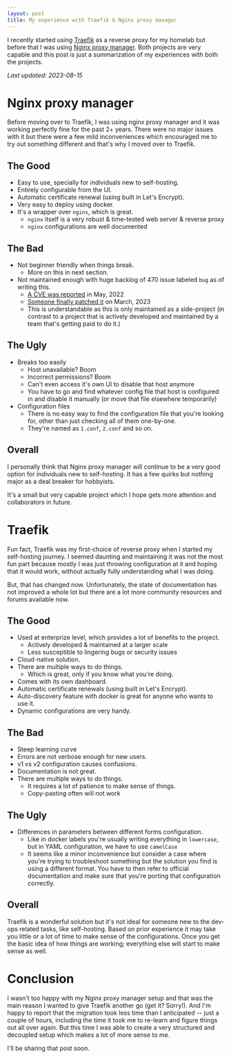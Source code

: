 ```yaml
---
layout: post
title: My experience with Traefik & Nginx proxy manager
---
```


I recently started using [Traefik](https://github.com/traefik/traefik) as a reverse proxy for my homelab but before that I was using [Nginx proxy manager](https://github.com/NginxProxyManager/nginx-proxy-manager). Both projects are very capable and this post is just a summarization of my experiences with both the projects.

_Last updated: 2023-08-15_

# Nginx proxy manager

Before moving over to Traefik, I was using nginx proxy manager and it was working perfectly fine for the past 2+ years. There were no major issues with it but there were a few mild inconveniences which encouraged me to try out something different and that's why I moved over to Traefik.

## The Good

- Easy to use, specially for individuals new to self-hosting.
- Entirely configurable from the UI.
- Automatic certificate renewal (using built in Let's Encrypt).
- Very easy to deploy using docker.
- It's a wrapper over `nginx`, which is great.
  - `nginx` itself is a very robust & time-tested web server & reverse proxy
  - `nginx` configurations are well documented

## The Bad

- Not beginner friendly when things break.
  - More on this in next section.
- Not maintained enough with huge backlog of 470 issue labeled `bug` as of writing this.
  - [A CVE was reported](https://github.com/NginxProxyManager/nginx-proxy-manager/issues/2063) in May, 2022
  - [Someone finally patched it](https://github.com/NginxProxyManager/nginx-proxy-manager/pull/2635) on March, 2023
  - This is understandable as this is only maintained as a side-project (in contrast to a project that is actively developed and maintained by a team that's getting paid to do it.)

## The Ugly

- Breaks too easily
  - Host unavailable? Boom
  - Incorrect permissions? Boom
  - Can't even access it's own UI to disable that host anymore
  - You have to go and find whatever config file that host is configured in and disable it manually (or move that file elsewhere temporarily)
- Configuration files
  - There is no easy way to find the configuration file that you're looking for, other than just checking all of them one-by-one.
  - They're named as `1.conf`, `2.conf` and so on.

## Overall

I personally think that Nginx proxy manager will continue to be a very good option for individuals new to self-hosting. It has a few quirks but nothing major as a deal breaker for hobbyists.

It's a small but very capable project which I hope gets more attention and collaborators in future.

# Traefik

Fun fact, Traefik was my first-choice of reverse proxy when I started my self-hosting journey. I seemed daunting and maintaining it was not the most fun part because mostly I was just throwing configuration at it and hoping that it would work, without actually fully understanding what I was doing.

But, that has changed now. Unfortunately, the state of documentation has not improved a whole lot but there are a lot more community resources and forums available now.

## The Good

- Used at enterprize level, which provides a lot of benefits to the project.
  - Actively developed & maintained at a larger scale
  - Less susceptible to lingering bugs or security issues
- Cloud-native solution.
- There are multiple ways to do things.
  - Which is great, only if you know what you're doing.
- Comes with its own dashboard.
- Automatic certificate renewals (using built in Let's Encrypt).
- Auto-discovery feature with docker is great for anyone who wants to use it.
- Dynamic configurations are very handy.

## The Bad

- Steep learning curve
- Errors are not verbose enough for new users.
- v1 vs v2 configuration causes confusions.
- Documentation is not great.
- There are multiple ways to do things.
  - It requires a lot of patience to make sense of things.
  - Copy-pasting often will not work

## The Ugly

- Differences in parameters between different forms configuration.
  - Like in docker labels you're usually writing everything in `lowercase`, but in YAML configuration, we have to use `camelCase`
  - It seems like a minor inconvenience but consider a case where you're trying to troubleshoot something but the solution you find is using a different format. You have to then refer to official documentation and make sure that you're porting that configuration correctly.

## Overall

Traefik is a wonderful solution but it's not ideal for someone new to the dev-ops related tasks, like self-hosting. Based on prior experience it may take you little or a lot of time to make sense of the configurations. Once you get the basic idea of how things are working; everything else will start to make sense as well.

# Conclusion

I wasn't too happy with my Nginx proxy manager setup and that was the main reason I wanted to give Traefik another go (get it? Sorry!). And I'm happy to report that the migration took less time than I anticipated -- just a couple of hours, including the time it took me to re-learn and figure things out all over again. But this time I was able to create a very structured and decoupled setup which makes a lot of more sense to me.

I'll be sharing that post soon.
